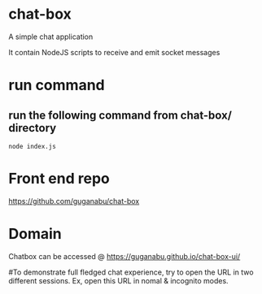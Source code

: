 # chat-box

A simple chat application

It contain NodeJS scripts to receive and emit socket messages

# run command

## run the following command from chat-box/ directory

`node index.js`

# Front end repo
https://github.com/guganabu/chat-box

# Domain
Chatbox can be accessed @ https://guganabu.github.io/chat-box-ui/

#To demonstrate full fledged chat experience, try to open the URL in two different sessions.
  Ex, open this URL in nomal & incognito modes.
